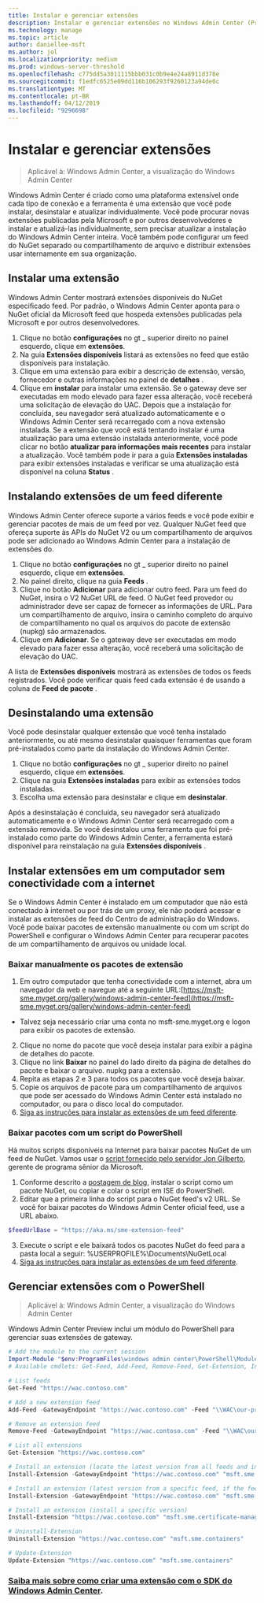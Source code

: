 ```yaml
---
title: Instalar e gerenciar extensões
description: Instalar e gerenciar extensões no Windows Admin Center (Project Honolulu)
ms.technology: manage
ms.topic: article
author: daniellee-msft
ms.author: jol
ms.localizationpriority: medium
ms.prod: windows-server-threshold
ms.openlocfilehash: c775dd5a3011115bbb031c0b9e4e24a8911d378e
ms.sourcegitcommit: f1edfc6525e09dd116b106293f9260123a94de0c
ms.translationtype: MT
ms.contentlocale: pt-BR
ms.lasthandoff: 04/12/2019
ms.locfileid: "9296698"
---
```

# Instalar e gerenciar extensões

>Aplicável à: Windows Admin Center, a visualização do Windows Admin Center

Windows Admin Center é criado como uma plataforma extensível onde cada tipo de conexão e a ferramenta é uma extensão que você pode instalar, desinstalar e atualizar individualmente. Você pode procurar novas extensões publicadas pela Microsoft e por outros desenvolvedores e instalar e atualizá-las individualmente, sem precisar atualizar a instalação do Windows Admin Center inteira. Você também pode configurar um feed do NuGet separado ou compartilhamento de arquivo e distribuir extensões usar internamente em sua organização.

## Instalar uma extensão

Windows Admin Center mostrará extensões disponíveis do NuGet especificado feed. Por padrão, o Windows Admin Center aponta para o NuGet oficial da Microsoft feed que hospeda extensões publicadas pela Microsoft e por outros desenvolvedores.

1. Clique no botão **configurações** no gt _ superior direito no painel esquerdo, clique em **extensões**. 
2. Na guia **Extensões disponíveis** listará as extensões no feed que estão disponíveis para instalação.
3. Clique em uma extensão para exibir a descrição de extensão, versão, fornecedor e outras informações no painel de **detalhes** .
4. Clique em **instalar** para instalar uma extensão. Se o gateway deve ser executadas em modo elevado para fazer essa alteração, você receberá uma solicitação de elevação do UAC. Depois que a instalação for concluída, seu navegador será atualizado automaticamente e o Windows Admin Center será recarregado com a nova extensão instalada. Se a extensão que você está tentando instalar é uma atualização para uma extensão instalada anteriormente, você pode clicar no botão **atualizar para informações mais recentes** para instalar a atualização. Você também pode ir para a guia **Extensões instaladas** para exibir extensões instaladas e verificar se uma atualização está disponível na coluna **Status** .

## Instalando extensões de um feed diferente

Windows Admin Center oferece suporte a vários feeds e você pode exibir e gerenciar pacotes de mais de um feed por vez. Qualquer NuGet feed que ofereça suporte às APIs do NuGet V2 ou um compartilhamento de arquivos pode ser adicionado ao Windows Admin Center para a instalação de extensões do.

1. Clique no botão **configurações** no gt _ superior direito no painel esquerdo, clique em **extensões**.
2. No painel direito, clique na guia **Feeds** .
3. Clique no botão **Adicionar** para adicionar outro feed. Para um feed do NuGet, insira o V2 NuGet URL de feed. O NuGet feed provedor ou administrador deve ser capaz de fornecer as informações de URL. Para um compartilhamento de arquivo, insira o caminho completo do arquivo de compartilhamento no qual os arquivos do pacote de extensão (nupkg) são armazenados.
4. Clique em **Adicionar**. Se o gateway deve ser executadas em modo elevado para fazer essa alteração, você receberá uma solicitação de elevação do UAC.

A lista de **Extensões disponíveis** mostrará as extensões de todos os feeds registrados. Você pode verificar quais feed cada extensão é de usando a coluna de **Feed de pacote** .

## Desinstalando uma extensão

Você pode desinstalar qualquer extensão que você tenha instalado anteriormente, ou até mesmo desinstalar quaisquer ferramentas que foram pré-instalados como parte da instalação do Windows Admin Center.

1. Clique no botão **configurações** no gt _ superior direito no painel esquerdo, clique em **extensões**. 
2. Clique na guia **Extensões instaladas** para exibir as extensões todos instaladas.
3. Escolha uma extensão para desinstalar e clique em **desinstalar**.

Após a desinstalação é concluída, seu navegador será atualizado automaticamente e o Windows Admin Center será recarregado com a extensão removida. Se você desinstalou uma ferramenta que foi pré-instalado como parte do Windows Admin Center, a ferramenta estará disponível para reinstalação na guia **Extensões disponíveis** .

## Instalar extensões em um computador sem conectividade com a internet

Se o Windows Admin Center é instalado em um computador que não está conectado à internet ou por trás de um proxy, ele não poderá acessar e instalar as extensões de feed do Centro de administração do Windows. Você pode baixar pacotes de extensão manualmente ou com um script do PowerShell e configurar o Windows Admin Center para recuperar pacotes de um compartilhamento de arquivos ou unidade local.

### Baixar manualmente os pacotes de extensão

1. Em outro computador que tenha conectividade com a internet, abra um navegador da web e navegue até a seguinte URL:[https://msft-sme.myget.org/gallery/windows-admin-center-feed](https://msft-sme.myget.org/gallery/windows-admin-center-feed) 

  * Talvez seja necessário criar uma conta no msft-sme.myget.org e logon para exibir os pacotes de extensão.

2. Clique no nome do pacote que você deseja instalar para exibir a página de detalhes do pacote.
3. Clique no link **Baixar** no painel do lado direito da página de detalhes do pacote e baixar o arquivo. nupkg para a extensão.
4. Repita as etapas 2 e 3 para todos os pacotes que você deseja baixar.
5. Copie os arquivos de pacote para um compartilhamento de arquivos que pode ser acessado do Windows Admin Center está instalado no computador, ou para o disco local do computador.
6. [Siga as instruções para instalar as extensões de um feed diferente](#installing-extensions-from-a-different-feed).

### Baixar pacotes com um script do PowerShell

Há muitos scripts disponíveis na Internet para baixar pacotes NuGet de um feed de NuGet. Vamos usar o [script fornecido pelo servidor Jon Gilberto](https://weblogs.asp.net/jongalloway/downloading-a-local-nuget-repository-with-powershell), gerente de programa sênior da Microsoft.

1. Conforme descrito a [postagem de blog](https://weblogs.asp.net/jongalloway/downloading-a-local-nuget-repository-with-powershell), instalar o script como um pacote NuGet, ou copiar e colar o script em ISE do PowerShell.
2. Editar que a primeira linha do script para o NuGet feed's v2 URL. Se você for baixar pacotes do Windows Admin Center oficial feed, use a URL abaixo.

```powershell
$feedUrlBase = "https://aka.ms/sme-extension-feed"
```

3. Execute o script e ele baixará todos os pacotes NuGet do feed para a pasta local a seguir: %USERPROFILE%\Documents\NuGetLocal
4. [Siga as instruções para instalar as extensões de um feed diferente](#installing-extensions-from-a-different-feed).

## Gerenciar extensões com o PowerShell

>Aplicável à: Windows Admin Center, a visualização do Windows Admin Center

Windows Admin Center Preview inclui um módulo do PowerShell para gerenciar suas extensões de gateway.

```powershell
# Add the module to the current session
Import-Module "$env:ProgramFiles\windows admin center\PowerShell\Modules\ExtensionTools"
# Available cmdlets: Get-Feed, Add-Feed, Remove-Feed, Get-Extension, Install-Extension, Uninstall-Extension, Update-Extension

# List feeds
Get-Feed "https://wac.contoso.com"

# Add a new extension feed
Add-Feed -GatewayEndpoint "https://wac.contoso.com" -Feed "\\WAC\our-private-extensions"

# Remove an extension feed
Remove-Feed -GatewayEndpoint "https://wac.contoso.com" -Feed "\\WAC\our-private-extensions"

# List all extensions
Get-Extension "https://wac.contoso.com"

# Install an extension (locate the latest version from all feeds and install it)
Install-Extension -GatewayEndpoint "https://wac.contoso.com" "msft.sme.containers"

# Install an extension (latest version from a specific feed, if the feed is not present, it will be added)
Install-Extension -GatewayEndpoint "https://wac.contoso.com" "msft.sme.containers" -Feed "https://aka.ms/sme-extension-feed"

# Install an extension (install a specific version)
Install-Extension "https://wac.contoso.com" "msft.sme.certificate-manager" "0.133.0"

# Uninstall-Extension
Uninstall-Extension "https://wac.contoso.com" "msft.sme.containers"

# Update-Extension
Update-Extension "https://wac.contoso.com" "msft.sme.containers"
```

### [Saiba mais sobre como criar uma extensão com o SDK do Windows Admin Center](../extend/extensibility-overview.md).